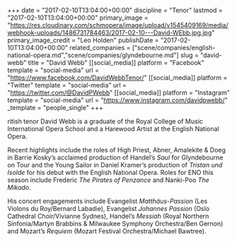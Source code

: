 +++
date = "2017-02-10T13:04:00+00:00"
discipline = "Tenor"
lastmod = "2017-02-10T13:04:00+00:00"
primary_image = "https://res.cloudinary.com/schmopera/image/upload/v1545409169/media/webhook-uploads/1486731784463/2017-02-10---David-WEbb.jpg.jpg"
primary_image_credit = "Leo Holden"
publishDate = "2017-02-10T13:04:00+00:00"
related_companies = ["scene/companies/english-national-opera.md","scene/companies/glyndebourne.md"]
slug = "david-webb"
title = "David Webb"
[[social_media]]
platform = "Facebook"
template = "social-media"
url = "https://www.facebook.com/DavidWebbTenor/"
[[social_media]]
platform = "Twitter"
template = "social-media"
url = "https://twitter.com/@DavidPWebb"
[[social_media]]
platform = "Instagram"
template = "social-media"
url = "https://www.instagram.com/davidpwebb/"
_template = "people_single"
+++

ritish tenor David Webb is a graduate of the Royal College of Music International Opera School and a Harewood Artist at the English National Opera. 

Recent highlights include the roles of High Priest, Abner, Amalekite & Doeg in Barrie Kosky’s acclaimed production of Handel’s *Saul* for Glyndebourne on Tour and the Young Sailor in Daniel Kramer’s production of *Tristan und Isolde* for his debut with the English National Opera.  Roles for ENO this season include Frederic *The Pirates of Penzance* and Nanki-Poo *The Mikado*.

His concert engagements include Evangelist *Matthäus-Passion* (Les Violons du Roy/Bernard Labadie), Evangelist *Johannes Passion* (Oslo Cathedral Choir/Vivianne Sydnes), Handel’s *Messiah* (Royal Northern Sinfonia/Martyn Brabbins & Milwaukee Symphony Orchestra/Ben Gernon) and Mozart’s *Requiem* (Mozart Festival Orchestra/Michael Bawtree).
